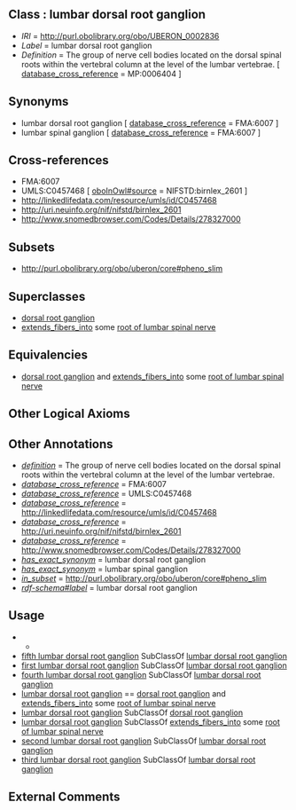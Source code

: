 
## Class : lumbar dorsal root ganglion

 * *IRI* = http://purl.obolibrary.org/obo/UBERON_0002836
 * *Label* = lumbar dorsal root ganglion
 * *Definition* = The group of nerve cell bodies located on the dorsal spinal roots within the vertebral column at the level of the lumbar vertebrae. [ [database_cross_reference](../../ef/oboInOwl#hasDbXref.md) = MP:0006404 ]

## Synonyms

 * lumbar dorsal root ganglion [ [database_cross_reference](../../ef/oboInOwl#hasDbXref.md) = FMA:6007 ]
 * lumbar spinal ganglion [ [database_cross_reference](../../ef/oboInOwl#hasDbXref.md) = FMA:6007 ]

## Cross-references

 * FMA:6007
 * UMLS:C0457468 [ [oboInOwl#source](../../ce/oboInOwl#source.md) = NIFSTD:birnlex_2601 ]
 * http://linkedlifedata.com/resource/umls/id/C0457468
 * http://uri.neuinfo.org/nif/nifstd/birnlex_2601
 * http://www.snomedbrowser.com/Codes/Details/278327000

## Subsets

 * http://purl.obolibrary.org/obo/uberon/core#pheno_slim

## Superclasses

 * [dorsal root ganglion](../../UBERON/44/UBERON_0000044.md)
 * [extends_fibers_into](../../core#extends/to/core#extends_fibers_into.md) some [root of lumbar spinal nerve](../../UBERON/31/UBERON_0009631.md)

## Equivalencies

 * [dorsal root ganglion](../../UBERON/44/UBERON_0000044.md) and [extends_fibers_into](../../core#extends/to/core#extends_fibers_into.md) some [root of lumbar spinal nerve](../../UBERON/31/UBERON_0009631.md)

## Other Logical Axioms


## Other Annotations

 * *[definition](../../IAO/15/IAO_0000115.md)* = The group of nerve cell bodies located on the dorsal spinal roots within the vertebral column at the level of the lumbar vertebrae.
 * *[database_cross_reference](../../ef/oboInOwl#hasDbXref.md)* = FMA:6007
 * *[database_cross_reference](../../ef/oboInOwl#hasDbXref.md)* = UMLS:C0457468
 * *[database_cross_reference](../../ef/oboInOwl#hasDbXref.md)* = http://linkedlifedata.com/resource/umls/id/C0457468
 * *[database_cross_reference](../../ef/oboInOwl#hasDbXref.md)* = http://uri.neuinfo.org/nif/nifstd/birnlex_2601
 * *[database_cross_reference](../../ef/oboInOwl#hasDbXref.md)* = http://www.snomedbrowser.com/Codes/Details/278327000
 * *[has_exact_synonym](../../ym/oboInOwl#hasExactSynonym.md)* = lumbar dorsal root ganglion
 * *[has_exact_synonym](../../ym/oboInOwl#hasExactSynonym.md)* = lumbar spinal ganglion
 * *[in_subset](../../et/oboInOwl#inSubset.md)* = http://purl.obolibrary.org/obo/uberon/core#pheno_slim
 * *[rdf-schema#label](../../el/rdf-schema#label.md)* = lumbar dorsal root ganglion

## Usage

 * -
 * [fifth lumbar dorsal root ganglion](../../UBERON/59/UBERON_0002859.md) SubClassOf [lumbar dorsal root ganglion](../../UBERON/36/UBERON_0002836.md)
 * [first lumbar dorsal root ganglion](../../UBERON/57/UBERON_0002857.md) SubClassOf [lumbar dorsal root ganglion](../../UBERON/36/UBERON_0002836.md)
 * [fourth lumbar dorsal root ganglion](../../UBERON/43/UBERON_0003943.md) SubClassOf [lumbar dorsal root ganglion](../../UBERON/36/UBERON_0002836.md)
 * [lumbar dorsal root ganglion](../../UBERON/36/UBERON_0002836.md) == [dorsal root ganglion](../../UBERON/44/UBERON_0000044.md) and [extends_fibers_into](../../core#extends/to/core#extends_fibers_into.md) some [root of lumbar spinal nerve](../../UBERON/31/UBERON_0009631.md)
 * [lumbar dorsal root ganglion](../../UBERON/36/UBERON_0002836.md) SubClassOf [dorsal root ganglion](../../UBERON/44/UBERON_0000044.md)
 * [lumbar dorsal root ganglion](../../UBERON/36/UBERON_0002836.md) SubClassOf [extends_fibers_into](../../core#extends/to/core#extends_fibers_into.md) some [root of lumbar spinal nerve](../../UBERON/31/UBERON_0009631.md)
 * [second lumbar dorsal root ganglion](../../UBERON/56/UBERON_0002856.md) SubClassOf [lumbar dorsal root ganglion](../../UBERON/36/UBERON_0002836.md)
 * [third lumbar dorsal root ganglion](../../UBERON/58/UBERON_0002858.md) SubClassOf [lumbar dorsal root ganglion](../../UBERON/36/UBERON_0002836.md)

## External Comments

